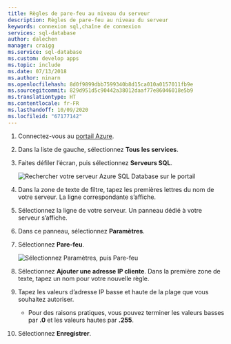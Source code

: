 ```yaml
---
title: Règles de pare-feu au niveau du serveur
description: Règles de pare-feu au niveau du serveur
keywords: connexion sql,chaîne de connexion
services: sql-database
author: dalechen
manager: craigg
ms.service: sql-database
ms.custom: develop apps
ms.topic: include
ms.date: 07/13/2018
ms.author: ninarn
ms.openlocfilehash: 8d0f9899dbb7599340b8d15ca010a0157011fb9e
ms.sourcegitcommit: 829d951d5c90442a38012daaf77e86046018e5b9
ms.translationtype: HT
ms.contentlocale: fr-FR
ms.lasthandoff: 10/09/2020
ms.locfileid: "67177142"
---
```

1. Connectez-vous au [portail Azure](https://portal.azure.com/).

2. Dans la liste de gauche, sélectionnez **Tous les services**.

3. Faites défiler l’écran, puis sélectionnez **Serveurs SQL**.

    ![Rechercher votre serveur Azure SQL Database sur le portail][b21-FindServerInPortal]
5. Dans la zone de texte de filtre, tapez les premières lettres du nom de votre serveur. La ligne correspondante s’affiche.

6. Sélectionnez la ligne de votre serveur. Un panneau dédié à votre serveur s’affiche.

7. Dans ce panneau, sélectionnez **Paramètres**.

8. Sélectionnez **Pare-feu**.

    ![Sélectionnez Paramètres, puis Pare-feu][b31-SettingsFirewallNavig]
9. Sélectionnez **Ajouter une adresse IP cliente**. Dans la première zone de texte, tapez un nom pour votre nouvelle règle.

10. Tapez les valeurs d’adresse IP basse et haute de la plage que vous souhaitez autoriser.

    * Pour des raisons pratiques, vous pouvez terminer les valeurs basses par **.0** et les valeurs hautes par **.255**.

11. Sélectionnez **Enregistrer**.

<!-- Image references. -->

[b21-FindServerInPortal]: ./media/sql-database-include-ip-address-22-v12portal/firewall-ip-b21-v12portal-findsvr.png

[b31-SettingsFirewallNavig]: ./media/sql-database-include-ip-address-22-v12portal/firewall-ip-b31-v12portal-settingsfirewall.png

[b41-AddRange]: ./media/sql-database-include-ip-address-22-v12portal/firewall-ip-b41-v12portal-addrange.png



<!--
These includes/ files are a sequenced set, but you can pick and choose:

includes/sql-database-include-ip-address-22-v12portal.md
? includes/sql-database-include-ip-address-*.md
-->
